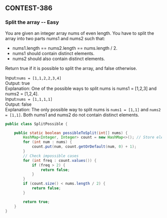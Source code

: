 ## CONTEST-386

### Split the array -- Easy
You are given an integer array nums of even length. You have to split the array into two parts nums1 and nums2 such that:
</br>
- nums1.length == nums2.length == nums.length / 2.
- nums1 should contain distinct elements.
- nums2 should also contain distinct elements.

Return true if it is possible to split the array, and false otherwise.

Input:`nums = [1,1,2,2,3,4]`
</br>
Output: true
</br>
Explanation: One of the possible ways to split nums is nums1 = [1,2,3] and nums2 = [1,2,4].
</br>
Input:`nums = [1,1,1,1]`
</br>
Output: false
</br>
Explanation: The only possible way to split nums is `nums1 = [1,1]` and `nums2 = [1,1]`. Both nums1 and nums2 do not contain distinct elements.

```java
public class SplitPossible {

    public static boolean possibleToSplit(int[] nums) {
        HashMap<Integer, Integer> count = new HashMap<>(); // Store element frequencies
        for (int num : nums) {
            count.put(num, count.getOrDefault(num, 0) + 1);
        }
        // Check impossible cases
        for (int freq : count.values()) {
            if (freq > 2) {
                return false;
            }
        }
        if (count.size() < nums.length / 2) {
            return false;
        }

        return true;
    }
}
```

